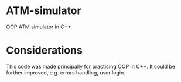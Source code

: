 # ATM-simulator
OOP ATM simulator in C++

# Considerations
This code was made principally for practicing OOP in C++.
It could be further improved, e.g. errors handling, user login.